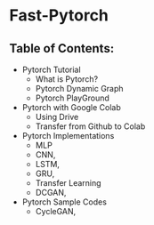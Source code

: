 # Fast-Pytorch

## Table of Contents:
- Pytorch Tutorial
  - What is Pytorch?
  - Pytorch Dynamic Graph
  - Pytorch PlayGround
- Pytorch with Google Colab
  - Using Drive
  - Transfer from Github to Colab
- Pytorch Implementations
  - MLP
  - CNN, 
  - LSTM, 
  - GRU,
  - Transfer Learning
  - DCGAN, 
- Pytorch Sample Codes
  - CycleGAN,
  
  
